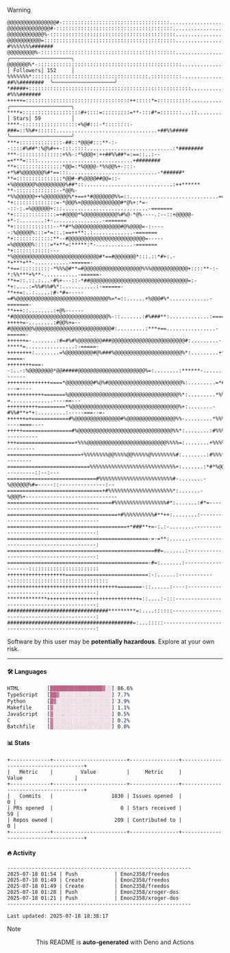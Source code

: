 > [!WARNING]
> ```
> @@@@@@@@@@@@@@@@#-:::::::::::::::::::::::::::::::::::..........................:=#%%%%%%%%%#########  
> @@@@@@@@@@@@@@#-::::::::::::::::::::::::::::::::::::::...........................:*%%%%%%%%%########  
> @@@@@@@@@@@@%-:::::::::::::::::::::::::::::::::::::::::...........................:=#%%%%%%#%#######  
> @@@@@@@@@@@=:::::::::::::::::::::::::::::::::::::::::::.............................-#%%%%%%%#######  
> @@@@@@@@@%-::::::::::::::::::::::::::::::::::::::::::::..............................:*%%%%%%%######  ╭────────────────────╮
> @@@@@@@%*-:::::::::::::::::::::::::::::::::::::::::::::::.............................:*%%%%%%######  │ Followers│ 152     │
> %%%%%%%*::::::::::::::::::::::::::::::::::::::.::::::::::..............................-##%%########  ╰────────────────────╯
> *#####+:::::::::::::::::::::::::::::::::::::::::::::::::::::...........................:-#%%%#######  
> +++++=::::::::::::::::::::::::::::::::::++:::::*=:::::::::::............................:+##%%######  ╭────────────────────╮
> ****+:::::::::::::::::::#+::::=:::::::::=**-:::#*=:::::::...::..........................::##%%%#####  │ Stars│ 59          │
> ****-::::::::::::::::::+%@#:::-*::::::::-###=::%%#+::::::.................................+##%%#####  ╰────────────────────╯
> ***+::::::::::::::-##::*@@@#:::**-:--::::#%##*:%@%#++-:::.::::............................:*########  
> ***-::::::::::::::+%%-:*%@@@+:++##%%##*=:==::..:--=+***=::::...............................+########  
> **+:::::::::::::::*@@=:*%@@@@-*%%@@%+-:::-+*%#%@@@@@@@%#*==:::.............................-*######*  
> **=:::::::::::::::*@@#-#%@@@@##@@=::-+%@@@@@@@%@@@@@@@@@%##*::.............................:++******  
> **-:::::::::::::--*@@%-*%%@@@@@@++%@@@@@@@@%*+==+*#@@@@@@@%%=::.............................========  
> *+::::::::::::::=-*@@@%+@@@@@@@@@@@@@#*@%+:*=--::-:.=%@@@@@@+:::............................-=======  
> *+::::::::::::::=+#@@@@*%@@@@@@@@@@@%#%@-*@%----.:--::+@@@@@-+*-:........:+-................-=======  
> *+:::::::::::::--**#*%@@@@@@@@@@@@@@@#@%@@@@=-:-----:%@@@@@%:::=*=::.:==++**:.:.............-=======  
> *+:::::::::::::**--#@@@@@@@@@@@@@@@@@@@@@@@@@=-----=%@@@@@@%:::::=*+**=:*****:*-............-=======  
> *+::::::::::::---*%@@@@@@@@@@@@@@@@@@@@@@@@@@@@#*==#@@@@@@@*:::.::*#+:.-*+***+**-...........-======-  
> *+==::::::::::-*%%%@#**=#@@@@@@@@@@@@@@@@@@@%%%@@@@@@@@@@@@+::::**-:-*:%%***+%**-...........-======-  
> **+=::.::.:...-#%+---::-*##@@@@@@@@@@@@@@@@@@@@@@@@@@@@@@@@=:-*+:....:=%%#%%#%*:...........:-======-  
> **++=:..:.....:#-*#=-----=#%@@@@@@@@@@@@@@@@@@@@@@@@@@@@@@%=*=::......+%@@@#%*.............-=======-  
> **+++::........:+@%------*#@@@@@@@@@@@@@@@@@@@@@@@@@@@@@@@%-::.......:#%###**:.............:=======-  
> +++++=-........:#@@%+=--#@@@@@@@%@@@@@@@@@@@@@@@@@@@@@@@@@#:.........:***+==................-======-  
> ++++++=-........:#=#%#%@@@@@@@@###@@@@@@@@@@@@@@@@@@@@@@@@#:.........-*****=................:-=====-  
> ++++++++:........=%@@@@@@@@@#@%###%@@@@@@@@@@@@@@@@@@@@@@%*:.........+*****-...............::-=====-  
> ++++++++===--:..-:%@@@@@@@@*@@#####@@@@@@@@@@@@@@@@@@@@@@%=:........:******-...............-.-------  
> ++++++++++++++====*@@@@@@@@@#%@%#@@@@@@@@@@@@@@@@@@@@@@@@%:.........=*#****:-..............----=----  
> ++++++++++++=======%@@@@@@@@@@@@@@@@@@@@@@@@@@@@@@@@@@@@%*:.........*%%#**+-=..............----==---  
> ++++++++++=========*%@@@@@@@@@@@@@@@@@@@@@@@@@@@@@@@@@@@%+:........-#%%#**+*+:.........:-----===--=-  
> ++++++=+============#%@@@@@@@@@@@@@@@#%@@@@@@@@@@@@@@@@%%-.........*%%%#*****=-..::::::-----====----  
> +++++================#%@@@@@@@@@@@@@@@@@@@@@@@@@@@@@@@%%*:........:#%%%#*******=+#######+-----------  
> +++===================+%%%@@@@@@@@@@@@@@@@@@@@@@@@@@%%%%=:........+%%%%#***#@@%%%%%%%%%##*----------  
> ========================+%%%%%%%%@@%%%%@@%%%%%@%%%%%%%%#:........:#%%%*%@@@@@@@%%%%#%%%###*---------  
> ===========================%%%%%%%%%%%%%%%%%%%%%%%%%%%%+:.......:*#*%@@@@@@@@@%*+=----------::--:---  
> =============================#%%%%%%%%%%%%%%%%%%%%%%%%#-........-%@@@@@@%#=-----::---------------:--  
> ===============================+#%%%%%%%%%%%%%%%%%%%%%*:.......-%@@@%+------------------------------  
> ==================================#%%%%%%%%%%%%%%%%%#*:.......:#*=----------------------------------  
> ====================================+#%%%%%%%%%%#**++:........:-------------------------------------  
> =======================================+*###**+=-:.:-........--------------------------------------:  
> ==============================================-=-=**:.......---------------------------------------:  
> ================================================##=.......:----------------------------------------:  
> ==============================================-#=:.......:-------------------:::::::::::::::::::::::  
> +++++++++++++++++++===========================:-:......:------------::::::::::::::::::::::::::::::::  
> ++++++++++++++++++++++++++++++++++++========-::......:----:----------------------------------------:  
> *************++++++++++++++++++++++++++++++=::....:-:::--------------------------------------------:  
> #################################*********=:....::::::---------------------------------------------:  
> #########################################=:...:::::------------------------------------------------:  
> ```
> <p>Software by this user may be <b>potentially hazardous</b>. Explore at your own risk.</p>

---

#### 🛠️ Languages
```css
HTML         [█████████████████▓░░] 86.6%
TypeScript   [██▓░░░░░░░░░░░░░░░░░] 7.7%
Python       [█▓░░░░░░░░░░░░░░░░░░] 3.9%
Makefile     [▓░░░░░░░░░░░░░░░░░░░] 1.1%
JavaScript   [▓░░░░░░░░░░░░░░░░░░░] 0.5%
C            [▓░░░░░░░░░░░░░░░░░░░] 0.2%
Batchfile    [▓░░░░░░░░░░░░░░░░░░░] 0.0%
```

#### 📊 Stats
```
+-------------+------------------------+----------------+--------------------------------------+
|   Metric    |         Value          |     Metric     |                Value                 |
+-------------+------------------------+----------------+--------------------------------------+
|   Commits   |                   1830 | Issues opened  |                                    0 |
| PRs opened  |                      0 | Stars received |                                   59 |
| Repos owned |                    209 | Contributed to |                                    0 |
+-------------+------------------------+----------------+--------------------------------------+
```

#### 🔥 Activity
```
------------------------------------------------------------
2025-07-18 01:54 | Push            | Emon2358/freedos
2025-07-18 01:49 | Create          | Emon2358/freedos
2025-07-18 01:49 | Create          | Emon2358/freedos
2025-07-18 01:28 | Push            | Emon2358/xroger-dos
2025-07-18 01:21 | Push            | Emon2358/xroger-dos
------------------------------------------------------------

Last updated: 2025-07-18 18:38:17
```

> [!NOTE]
> <p align="center">This README is <b>auto-generated</b> with Deno and Actions</p>